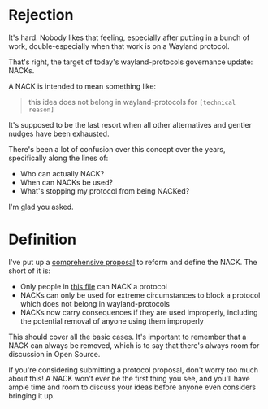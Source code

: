 # Rejection
It's hard. Nobody likes that feeling, especially after putting in a bunch of work, double-especially when that work is on a Wayland protocol.

That's right, the target of today's wayland-protocols governance update: NACKs.

A NACK is intended to mean something like:
> this idea does not belong in wayland-protocols for `[technical reason]`

It's supposed to be the last resort when all other alternatives and gentler nudges have been exhausted.

There's been a lot of confusion over this concept over the years, specifically along the lines of:
* Who can actually NACK?
* When can NACKs be used?
* What's stopping my protocol from being NACKed?

I'm glad you asked.

# Definition
I've put up a [comprehensive proposal](https://gitlab.freedesktop.org/wayland/wayland-protocols/-/merge_requests/341) to reform and define the NACK. The short of it is:
* Only people in [this file](https://gitlab.freedesktop.org/wayland/wayland-protocols/-/blob/main/MEMBERS.md) can NACK a protocol
* NACKs can only be used for extreme circumstances to block a protocol which does not belong in wayland-protocols
* NACKs now carry consequences if they are used improperly, including the potential removal of anyone using them improperly

This should cover all the basic cases. It's important to remember that a NACK can always be removed, which is to say that there's always room for discussion in Open Source.

If you're considering submitting a protocol proposal, don't worry too much about this! A NACK won't ever be the first thing you see, and you'll have ample time and room to discuss your ideas before anyone even considers bringing it up.
